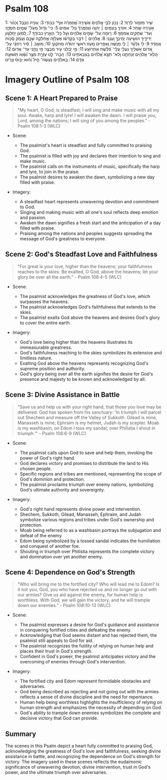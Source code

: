 # Psalm 108
1: שִׁ֖יר מִזְמ֣וֹר לְדָוִֽד׃
2: נָכ֣וֹן לִבִּ֣י אֱלֹהִ֑ים אָשִׁ֥ירָה וַ֝אֲזַמְּרָ֗ה אַף־ כְּבוֹדִֽי׃
3: ע֭וּרָֽה הַנֵּ֥בֶל וְכִנּ֗וֹר אָעִ֥ירָה שָּֽׁחַר׃
4: אוֹדְךָ֖ בָעַמִּ֥ים ׀ יְהוָ֑ה וַ֝אֲזַמֶּרְךָ֗ בַּל־ אֻמִּֽים׃
5: כִּֽי־ גָד֣וֹל מֵֽעַל־ שָׁמַ֣יִם חַסְדֶּ֑ךָ וְֽעַד־ שְׁחָקִ֥ים אֲמִתֶּֽךָ׃
6: ר֣וּמָה עַל־ שָׁמַ֣יִם אֱלֹהִ֑ים וְעַ֖ל כָּל־ הָאָ֣רֶץ כְּבוֹדֶֽךָ׃
7: לְ֭מַעַן יֵחָלְצ֣וּן יְדִידֶ֑יךָ הוֹשִׁ֖יעָה יְמִֽינְךָ֣ וַעֲנֵֽנִי׃
8: אֱלֹהִ֤ים ׀ דִּבֶּ֥ר בְּקָדְשׁ֗וֹ אֶעְלֹ֥זָה אֲחַלְּקָ֥ה שְׁכֶ֑ם וְעֵ֖מֶק סֻכּ֣וֹת אֲמַדֵּֽד׃
9: לִ֤י גִלְעָ֨ד ׀ לִ֤י מְנַשֶּׁ֗ה וְ֭אֶפְרַיִם מָע֣וֹז רֹאשִׁ֑י יְ֝הוּדָ֗ה מְחֹקְקִֽי׃
10: מוֹאָ֤ב ׀ סִ֬יר רַחְצִ֗י עַל־ אֱ֭דוֹם אַשְׁלִ֣יךְ נַעֲלִ֑י עֲלֵֽי־ פְ֝לֶ֗שֶׁת אֶתְרוֹעָֽע׃
11: מִ֣י יֹ֭בִלֵנִי עִ֣יר מִבְצָ֑ר מִ֖י נָחַ֣נִי עַד־ אֱדֽוֹם׃
12: הֲלֹֽא־ אֱלֹהִ֥ים זְנַחְתָּ֑נוּ וְֽלֹא־ תֵצֵ֥א אֱ֝לֹהִ֗ים בְּצִבְאֹתֵֽינוּ׃
13: הָֽבָה־ לָּ֣נוּ עֶזְרָ֣ת מִצָּ֑ר וְ֝שָׁ֗וְא תְּשׁוּעַ֥ת אָדָֽם׃
14: בֵּֽאלֹהִ֥ים נַעֲשֶׂה־ חָ֑יִל וְ֝ה֗וּא יָב֥וּס צָרֵֽינוּ׃

# Imagery Outline of Psalm 108

## Scene 1: A Heart Prepared to Praise

> "My heart, O God, is steadfast; I will sing and make music with all my soul. Awake, harp and lyre! I will awaken the dawn. I will praise you, Lord, among the nations; I will sing of you among the peoples." - Psalm 108:1-3 (WLC)

- Scene:
  - The psalmist's heart is steadfast and fully committed to praising God.
  - The psalmist is filled with joy and declares their intention to sing and make music.
  - The psalmist calls on the instruments of music, specifically the harp and lyre, to join in the praise.
  - The psalmist desires to awaken the dawn, symbolizing a new day filled with praise.

- Imagery:
  - A steadfast heart represents unwavering devotion and commitment to God.
  - Singing and making music with all one's soul reflects deep emotion and passion.
  - Awaken the dawn signifies a fresh start and the anticipation of a day filled with praise.
  - Praising among the nations and peoples suggests spreading the message of God's greatness to everyone.

## Scene 2: God's Steadfast Love and Faithfulness

> "For great is your love, higher than the heavens; your faithfulness reaches to the skies. Be exalted, O God, above the heavens; let your glory be over all the earth." - Psalm 108:4-5 (WLC)

- Scene:
  - The psalmist acknowledges the greatness of God's love, which surpasses the heavens.
  - The psalmist acknowledges God's faithfulness that extends to the skies.
  - The psalmist exalts God above the heavens and desires God's glory to cover the entire earth.

- Imagery:
  - God's love being higher than the heavens illustrates its immeasurable greatness.
  - God's faithfulness reaching to the skies symbolizes its extensive and limitless nature.
  - Exalting God above the heavens represents recognizing God's supreme position and authority.
  - God's glory being over all the earth signifies the desire for God's presence and majesty to be known and acknowledged by all.

## Scene 3: Divine Assistance in Battle

> "Save us and help us with your right hand, that those you love may be delivered. God has spoken from his sanctuary: 'In triumph I will parcel out Shechem and measure off the Valley of Sukkoth. Gilead is mine, Manasseh is mine; Ephraim is my helmet, Judah is my scepter. Moab is my washbasin, on Edom I toss my sandal; over Philistia I shout in triumph.'" - Psalm 108:6-9 (WLC)

- Scene:
  - The psalmist calls upon God to save and help them, invoking the power of God's right hand.
  - God declares victory and promises to distribute the land to His chosen people.
  - Specific regions and tribes are mentioned, representing the scope of God's dominion and protection.
  - The psalmist proclaims triumph over enemy nations, symbolizing God's ultimate authority and sovereignty.

- Imagery:
  - God's right hand represents divine power and intervention.
  - Shechem, Sukkoth, Gilead, Manasseh, Ephraim, and Judah symbolize various regions and tribes under God's ownership and protection.
  - Moab being referred to as a washbasin portrays the subjugation and defeat of the enemy.
  - Edom being symbolized by a tossed sandal indicates the humiliation and conquest of another foe.
  - Shouting in triumph over Philistia represents the complete victory and domination over yet another enemy.

## Scene 4: Dependence on God's Strength

> "Who will bring me to the fortified city? Who will lead me to Edom? Is it not you, God, you who have rejected us and no longer go out with our armies? Give us aid against the enemy, for human help is worthless. With God, we will gain the victory, and he will trample down our enemies." - Psalm 108:10-13 (WLC)

- Scene:
  - The psalmist expresses a desire for God's guidance and assistance in conquering fortified cities and defeating the enemy.
  - Acknowledging that God seems distant and has rejected them, the psalmist still appeals to God for aid.
  - The psalmist recognizes the futility of relying on human help and places their trust in God's strength.
  - Confident in God's power, the psalmist anticipates victory and the overcoming of enemies through God's intervention.

- Imagery:
  - The fortified city and Edom represent formidable obstacles and adversaries.
  - God being described as rejecting and not going out with the armies reflects a sense of divine discipline and the need for repentance.
  - Human help being worthless highlights the insufficiency of relying on human strength and emphasizes the necessity of depending on God.
  - God's ability to trample down enemies symbolizes the complete and decisive victory that God can provide.

## Summary

The scenes in this Psalm depict a heart fully committed to praising God, acknowledging the greatness of God's love and faithfulness, seeking divine assistance in battle, and recognizing the dependence on God's strength for victory. The imagery used in these scenes reflects the eudaimonic significance of unwavering devotion, divine intervention, trust in God's power, and the ultimate triumph over adversaries.